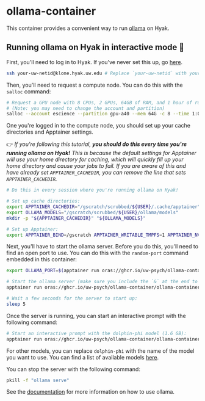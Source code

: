 # ollama-container

This container provides a convenient way to run [ollama](https://github.com/ollama/ollama) on Hyak.

## Running ollama on Hyak in interactive mode 🍇

First, you'll need to log in to Hyak. If you've never set this up, go [here](https://uw-psych.github.io/compute_docs).

```bash
ssh your-uw-netid@klone.hyak.uw.edu # Replace `your-uw-netid` with your UW NetID
```

Then, you'll need to request a compute node. You can do this with the `salloc` command:

```bash
# Request a GPU node with 8 CPUs, 2 GPUs, 64GB of RAM, and 1 hour of runtime:
# (Note: you may need to change the account and partition)
salloc --account escience --partition gpu-a40 --mem 64G -c 8 --time 1:00:00 --gpus 2
```

One you're logged in to the compute node, you should set up your cache directories and Apptainer settings.

👉 *If you're following this tutorial, **you should do this every time you're running ollama on Hyak!** This is because the default settings for Apptainer will use your home directory for caching, which will quickly fill up your home directory and cause your jobs to fail. If you are aware of this and have already set `APPTAINER_CACHEDIR`, you can remove the line that sets `APPTAINER_CACHEDIR`.*

```bash
# Do this in every session where you're running ollama on Hyak!

# Set up cache directories:
export APPTAINER_CACHEDIR="/gscratch/scrubbed/${USER}/.cache/apptainer"
export OLLAMA_MODELS="/gscratch/scrubbed/${USER}/ollama/models"
mkdir -p "${APPTAINER_CACHEDIR}" "${OLLAMA_MODELS}"

# Set up Apptainer:
export APPTAINER_BIND=/gscratch APPTAINER_WRITABLE_TMPFS=1 APPTAINER_NV=1
```

Next, you'll have to start the ollama server. Before you do this, you'll need to find an open port to use. You can do this with the `random-port` command embedded in this container:

```bash
export OLLAMA_PORT=$(apptainer run oras://ghcr.io/uw-psych/ollama-container/ollama-container:latest random-port)

# Start the ollama server (make sure you include the `&` at the end to run it in the background):
apptainer run oras://ghcr.io/uw-psych/ollama-container/ollama-container:latest &

# Wait a few seconds for the server to start up:
sleep 5
```

Once the server is running, you can start an interactive prompt with the following command:

```bash
# Start an interactive prompt with the dolphin-phi model (1.6 GB):
apptainer run oras://ghcr.io/uw-psych/ollama-container/ollama-container:latest run dolphin-phi
```

For other models, you can replace `dolphin-phi` with the name of the model you want to use. You can find a list of available models [here](https://ollama.ai/library).

You can stop the server with the following command:

```bash
pkill -f "ollama serve"
```

See the [documentation](https://github.com/ollama/ollama) for more information on how to use ollama.
